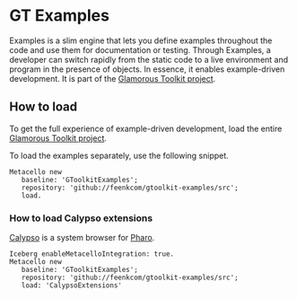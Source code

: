# GT Examples

Examples is a slim engine that lets you define examples throughout the code and use them for documentation or testing. Through Examples, a developer can switch rapidly from the static code to a live environment and program in the presence of objects. In essence, it enables example-driven development. It is part of the [Glamorous Toolkit project](https://github.com/feenkcom/gtoolkit).

## How to load

To get the full experience of example-driven development, load the entire [Glamorous Toolkit project](https://github.com/feenkcom/gtoolkit).

To load the examples separately, use the following snippet.

```Smalltalk
Metacello new
   baseline: 'GToolkitExamples';
   repository: 'github://feenkcom/gtoolkit-examples/src';
   load.
```

### How to load Calypso extensions

[Calypso](https://github.com/dionisiydk/Calypso) is a system browser for [Pharo](http://pharo.org).

```Smalltalk
Iceberg enableMetacelloIntegration: true.
Metacello new
   baseline: 'GToolkitExamples';
   repository: 'github://feenkcom/gtoolkit-examples/src';
   load: 'CalypsoExtensions'
```
